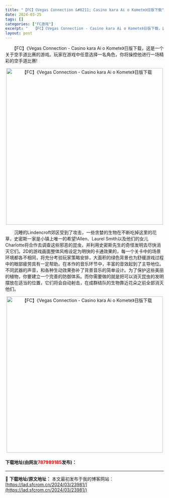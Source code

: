 ```yaml
---
title: "【FC】《Vegas Connection &#8211; Casino kara Ai o Komete》日版下载"
date: 2024-03-25
tags: []
categories: ["FC游戏"]
excerpt: "　　【FC】《Vegas Connection - Casino kara Ai o Komete》日版下载，这是一个关于空手道比赛的游戏。玩家在游戏中任意选择一名角色，你将操控他进行一场精彩的空手道比赛! 　　沉睡的Lindencroft郊区受到了攻击，一些贪婪的生物在不断吃掉这里的花草，史密斯一&hellip;"
layout: post
---
```


 <p>　　【FC】《Vegas Connection - Casino kara Ai o Komete》日版下载，这是一个关于空手道比赛的游戏。玩家在游戏中任意选择一名角色，你将操控他进行一场精彩的空手道比赛!</p> <p align="center"><img align="" border="0" src="https://lad.sfcrom.cn/wp-content/uploads/2024/03/20240325_66019c6c5fb21.png" width="498" alt="【FC】《Vegas Connection - Casino kara Ai o Komete》日版下载" /></p> <p>　　沉睡的Lindencroft郊区受到了攻击，一些贪婪的生物在不断吃掉这里的花草，史密斯一家是小镇上唯一的希望!Allen、Laurel Smith以及他们的女儿Charlotte将合作去调查这些邪恶的昆虫，并利用史密斯先生的奇怪发明去尽快消灭它们。2D的游戏画面整体风格设定为明快的卡通效果的，每一个关卡中的场景环境都各不相同，将充分考验玩家策略安排，大面积的绿色背景也为舒缓游戏过程中的眼部疲劳具有一定帮助。在本作的音乐环节中，丰富的音效起到了主导地位。不同武器的声音，和各种生动效果弥补了背景音乐的简单设计。为了保护这些美丽的植物，你要建立一个完善的防御体系。而你需要做的就是把可以消灭昆虫的发明摆放在适当的位置，它们将会自动射击，在成群结队的生物靠近花朵之前全部消灭他们。</p> <p align="center"><img align="" border="0" src="https://lad.sfcrom.cn/wp-content/uploads/2024/03/20240325_66019c6dabfc6.png" width="497" alt="【FC】《Vegas Connection - Casino kara Ai o Komete》日版下载" /></p> <p><h4>下载地址(由网友<font color="red">787989185</font>发布)：</h4></p> 

---
📖 **下载地址/原文地址：** 本文最初发布于我的博客网站：[https://lad.sfcrom.cn/2024/03/23981/](https://lad.sfcrom.cn/2024/03/23981/)

